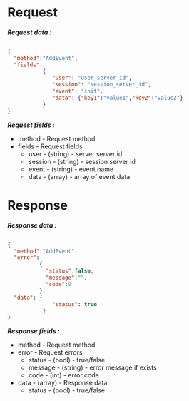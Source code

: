 # Request #

***Request data :*** 

```json

{
  "method":"AddEvent",
  "fields": 
           {
              "user": "user_server_id",
              "session": "session_server_id",
              "event": "init",
              "data": {"key1":"value1","key2":"value2"}
           }
}

```

***Request fields :*** 

* method - Request method
* fields - Request fields
    * user - (string) - server server id
    * session - (string) - session server id
    * event - (string) - event name
    * data - (array) - array of event data

# Response #

***Response data :*** 


```json

{
  "method":"AddEvent",
  "error":
          {
            "status":false,
            "message":"",
            "code":0
          },
  "data": {
              "status": true
           }
}
```

***Response fields :*** 

* method - Request method
* error - Request errors
    * status - (bool) - true/false
    * message - (string) - error message if exists
    * code - (int) - error code
* data - (array) - Response data
    * status - (bool) - true/false
